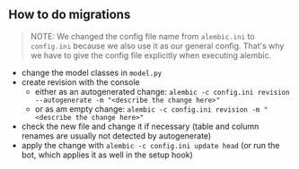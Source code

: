 ## How to do migrations

> NOTE: We changed the config file name from `alembic.ini` to `config.ini` because we also use it as our general config.
> That's why we have to give the config file explicitly when executing alembic.

* change the model classes in `model.py`
* create revision with the console
  * either as an autogenerated change: `alembic -c config.ini revision --autogenerate -m "<describe the change here>"`
  * or as am empty change: `alembic -c config.ini revision -m "<describe the change here>"`
* check the new file and change it if necessary (table and column renames are usually not detected by autogenerate)
* apply the change with `alembic -c config.ini update head` (or run the bot, which applies it as well in the setup hook)